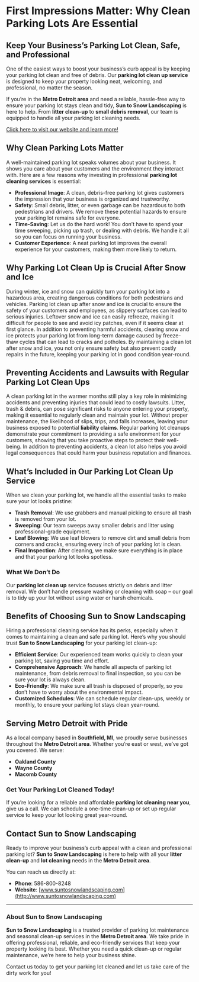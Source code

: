 # First Impressions Matter: Why Clean Parking Lots Are Essential 

## Keep Your Business’s Parking Lot Clean, Safe, and Professional

One of the easiest ways to boost your business’s curb appeal is by keeping your parking lot clean and free of debris. Our **parking lot clean up service** is designed to keep your property looking neat, welcoming, and professional, no matter the season.

If you’re in the **Metro Detroit area** and need a reliable, hassle-free way to ensure your parking lot stays clean and tidy, **Sun to Snow Landscaping** is here to help. From **litter clean-up** to **small debris removal**, our team is equipped to handle all your parking lot cleaning needs.

[Click here to visit our website and learn more!](http://www.suntosnowlandscaping.com)

## Why Clean Parking Lots Matter

A well-maintained parking lot speaks volumes about your business. It shows you care about your customers and the environment they interact with. Here are a few reasons why investing in professional **parking lot cleaning services** is essential:

- **Professional Image**: A clean, debris-free parking lot gives customers the impression that your business is organized and trustworthy.
- **Safety**: Small debris, litter, or even garbage can be hazardous to both pedestrians and drivers. We remove these potential hazards to ensure your parking lot remains safe for everyone.
- **Time-Saving**: Let us do the hard work! You don’t have to spend your time sweeping, picking up trash, or dealing with debris. We handle it all so you can focus on running your business.
- **Customer Experience**: A neat parking lot improves the overall experience for your customers, making them more likely to return.

## Why Parking Lot Clean Up is Crucial After Snow and Ice

During winter, ice and snow can quickly turn your parking lot into a hazardous area, creating dangerous conditions for both pedestrians and vehicles. Parking lot clean up after snow and ice is crucial to ensure the safety of your customers and employees, as slippery surfaces can lead to serious injuries. Leftover snow and ice can easily refreeze, making it difficult for people to see and avoid icy patches, even if it seems clear at first glance. In addition to preventing harmful accidents, clearing snow and ice protects your parking lot from long-term damage caused by freeze-thaw cycles that can lead to cracks and potholes. By maintaining a clean lot after snow and ice, you not only ensure safety but also prevent costly repairs in the future, keeping your parking lot in good condition year-round.

## Preventing Accidents and Lawsuits with Regular Parking Lot Clean Ups

A clean parking lot in the warmer months still play a key role in minimizing accidents and preventing injuries that could lead to costly lawsuits. Litter, trash & debris, can pose significant risks to anyone entering your property, making it essential to regularly clean and maintain your lot. Without proper maintenance, the likelihood of slips, trips, and falls increases, leaving your business exposed to potential **liability claims**. Regular parking lot cleanups demonstrate your commitment to providing a safe environment for your customers, showing that you take proactive steps to protect their well-being. In addition to preventing accidents, a clean lot also helps you avoid legal consequences that could harm your business reputation and finances.

## What’s Included in Our Parking Lot Clean Up Service

When we clean your parking lot, we handle all the essential tasks to make sure your lot looks pristine:

- **Trash Removal**: We use grabbers and manual picking to ensure all trash is removed from your lot.
- **Sweeping**: Our team sweeps away smaller debris and litter using professional-grade equipment.
- **Leaf Blowing**: We use leaf blowers to remove dirt and small debris from corners and cracks, ensuring every inch of your parking lot is clean.
- **Final Inspection**: After cleaning, we make sure everything is in place and that your parking lot looks spotless.

### What We Don’t Do

Our **parking lot clean up** service focuses strictly on debris and litter removal. We don’t handle pressure washing or cleaning with soap – our goal is to tidy up your lot without using water or harsh chemicals.

## Benefits of Choosing Sun to Snow Landscaping

Hiring a professional cleaning service has its perks, especially when it comes to maintaining a clean and safe parking lot. Here’s why you should trust **Sun to Snow Landscaping** for your parking lot clean-up:

- **Efficient Service**: Our experienced team works quickly to clean your parking lot, saving you time and effort.
- **Comprehensive Approach**: We handle all aspects of parking lot maintenance, from debris removal to final inspection, so you can be sure your lot is always clean.
- **Eco-Friendly**: We make sure all trash is disposed of properly, so you don’t have to worry about the environmental impact.
- **Customized Schedules**: We can schedule regular clean-ups, weekly or monthly, to ensure your parking lot stays clean year-round.

## Serving Metro Detroit with Pride

As a local company based in **Southfield, MI**, we proudly serve businesses throughout the **Metro Detroit area**. Whether you’re east or west, we’ve got you covered. We serve: 

- **Oakland County**
- **Wayne County**
- **Macomb County**

### Get Your Parking Lot Cleaned Today!

If you’re looking for a reliable and affordable **parking lot cleaning near you**, give us a call. We can schedule a one-time clean-up or set up regular service to keep your lot looking great year-round.

## Contact Sun to Snow Landscaping

Ready to improve your business’s curb appeal with a clean and professional parking lot? **Sun to Snow Landscaping** is here to help with all your **litter clean-up** and **lot cleaning** needs in the **Metro Detroit area**.

You can reach us directly at:

- **Phone**: 586-800-8248
- **Website**: [www.suntosnowlandscaping.com](http://www.suntosnowlandscaping.com)

---

### About Sun to Snow Landscaping

**Sun to Snow Landscaping** is a trusted provider of parking lot maintenance and seasonal clean-up services in the **Metro Detroit area**. We take pride in offering professional, reliable, and eco-friendly services that keep your property looking its best. Whether you need a quick clean-up or regular maintenance, we’re here to help your business shine.

Contact us today to get your parking lot cleaned and let us take care of the dirty work for you!

